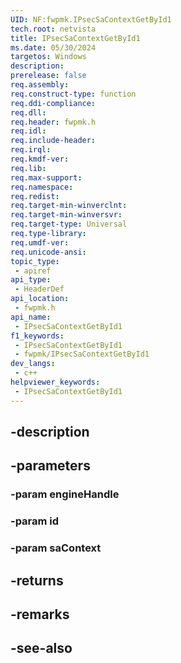 ```yaml
---
UID: NF:fwpmk.IPsecSaContextGetById1
tech.root: netvista
title: IPsecSaContextGetById1
ms.date: 05/30/2024
targetos: Windows
description: 
prerelease: false
req.assembly: 
req.construct-type: function
req.ddi-compliance: 
req.dll: 
req.header: fwpmk.h
req.idl: 
req.include-header: 
req.irql: 
req.kmdf-ver: 
req.lib: 
req.max-support: 
req.namespace: 
req.redist: 
req.target-min-winverclnt: 
req.target-min-winversvr: 
req.target-type: Universal
req.type-library: 
req.umdf-ver: 
req.unicode-ansi: 
topic_type:
 - apiref
api_type:
 - HeaderDef
api_location:
 - fwpmk.h
api_name:
 - IPsecSaContextGetById1
f1_keywords:
 - IPsecSaContextGetById1
 - fwpmk/IPsecSaContextGetById1
dev_langs:
 - c++
helpviewer_keywords:
 - IPsecSaContextGetById1
---
```


## -description

## -parameters

### -param engineHandle

### -param id

### -param saContext

## -returns

## -remarks

## -see-also

